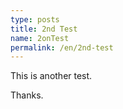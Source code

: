 ```yaml
---
type: posts
title: 2nd Test
name: 2onTest
permalink: /en/2nd-test
---
```


This is another test.

Thanks.
